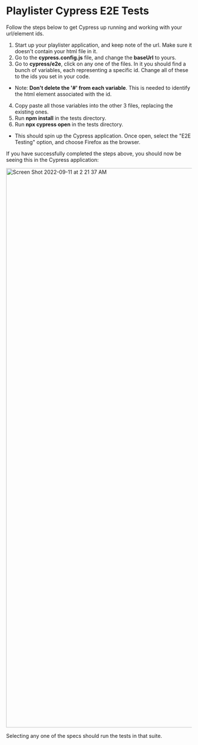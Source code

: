 # Playlister Cypress E2E Tests

Follow the steps below to get Cypress up running and working with your url/element ids.

1. Start up your playlister application, and keep note of the url. Make sure it doesn't contain your html file in it.
2. Go to the **cypress.config.js** file, and change the **baseUrl** to yours.<br/>
3. Go to **cypress/e2e**, click on any one of the files. In it you should find a bunch of variables, each representing a specific id. Change all of these to the ids you set in your code. <br/> 
- Note: **Don't delete the '#' from each variable**. This is needed to identify the html element associated with the id.<br/>
4. Copy paste all those variables into the other 3 files, replacing the existing ones.<br/>
5. Run **npm install** in the tests directory. <br/>
6. Run **npx cypress open** in the tests directory.<br/>
- This should spin up the Cypress application. Once open, select the "E2E Testing" option, and choose Firefox as the browser.

If you have successfully completed the steps above, you should now be seeing this in the Cypress application:

 <img width="1515" alt="Screen Shot 2022-09-11 at 2 21 37 AM" src="https://user-images.githubusercontent.com/65587199/189515132-2c087328-e78c-478c-b919-224127f70ff6.png">

Selecting any one of the specs should run the tests in that suite.
